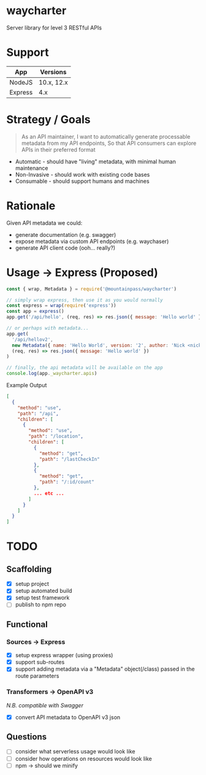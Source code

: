 # waycharter

Server library for level 3 RESTful APIs

# Support

| App     | Versions   |
| ------- | ---------- |
| NodeJS  | 10.x, 12.x |
| Express | 4.x        |

# Strategy / Goals

> As an API maintainer,
> I want to automatically generate processable metadata from my API endpoints,
> So that API consumers can explore APIs in their preferred format

- Automatic - should have "living" metadata, with minimal human maintenance
- Non-Invasive - should work with existing code bases
- Consumable - should support humans and machines

# Rationale

Given API metadata we could:

- generate documentation (e.g. swagger)
- expose metadata via custom API endpoints (e.g. waychaser)
- generate API client code (ooh... really?)

# Usage -> Express (Proposed)

```javascript
const { wrap, Metadata } = require('@mountainpass/waycharter')

// simply wrap express, then use it as you would normally
const express = wrap(require('express'))
const app = express()
app.get('/api/hello', (req, res) => res.json({ message: 'Hello world' }))

// or perhaps with metadata...
app.get(
  '/api/hellov2',
  new Metadata({ name: 'Hello World', version: '2', author: 'Nick <nick@foo.bar>' }),
  (req, res) => res.json({ message: 'Hello world' })
)

// finally, the api metadata will be available on the app
console.log(app._waycharter.apis)
```

Example Output

```json
[
  {
    "method": "use",
    "path": "/api",
    "children": [
      {
        "method": "use",
        "path": "/location",
        "children": [
          {
            "method": "get",
            "path": "/lastCheckIn"
          },
          {
            "method": "get",
            "path": "/:id/count"
          },
          ... etc ...
        ]
      }
    ]
  }
]
```

# TODO

## Scaffolding

- [x] setup project
- [x] setup automated build
- [x] setup test framework
- [ ] publish to npm repo

## Functional

### Sources -> Express

- [x] setup express wrapper (using proxies)
- [x] support sub-routes
- [x] support adding metadata via a "Metadata" object(/class) passed in the route parameters

### Transformers -> OpenAPI v3

_N.B. compatible with Swagger_

- [x] convert API metadata to OpenAPI v3 json

## Questions

- [ ] consider what serverless usage would look like
- [ ] consider how operations on resources would look like
- [ ] npm -> should we minify
